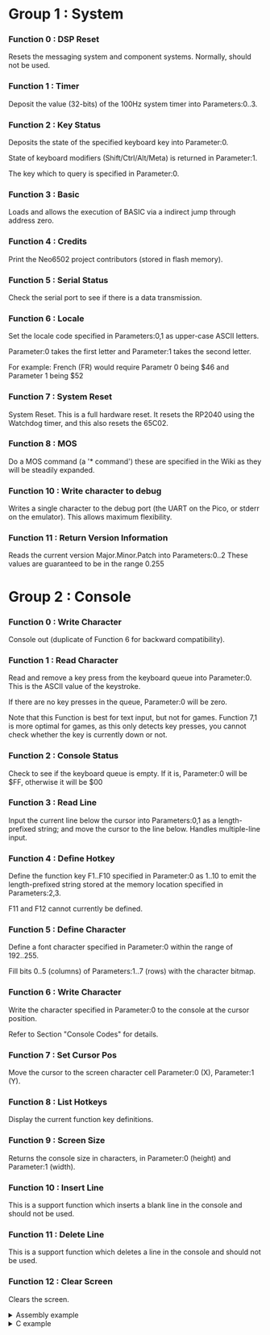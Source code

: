 

# Group 1 : System

### Function 0 : DSP Reset

Resets the messaging system and component systems. Normally, should not be used.

### Function 1 : Timer

Deposit the value (32-bits) of the 100Hz system timer into Parameters:0..3.

### Function 2 : Key Status

Deposits the state of the specified keyboard key into Parameter:0.

State of keyboard modifiers (Shift/Ctrl/Alt/Meta) is returned in Parameter:1.

The key which to query is specified in Parameter:0.

### Function 3 : Basic

Loads and allows the execution of BASIC via a indirect jump through address zero.

### Function 4 : Credits

Print the Neo6502 project contributors (stored in flash memory).

### Function 5 : Serial Status

Check the serial port to see if there is a data transmission.

### Function 6 : Locale

Set the locale code specified in Parameters:0,1 as upper-case ASCII letters.

Parameter:0 takes the first letter and Parameter:1 takes the second letter.

For example: French (FR) would require Parametr 0 being $46 and Parameter 1 being $52

### Function 7 : System Reset

System Reset. This is a full hardware reset. It resets the RP2040 using the Watchdog timer, and this also resets the 65C02.

### Function 8 : MOS

Do a MOS command (a '* command') these are specified in the Wiki as they will be steadily expanded.

### Function 10 : Write character to debug

Writes a single character to the debug port (the UART on the Pico, or stderr on the emulator). This allows maximum flexibility.

### Function 11 : Return Version Information

Reads the current version Major.Minor.Patch into Parameters:0..2 These values are guaranteed to be in the range 0.255




# Group 2 : Console

### Function 0 : Write Character

Console out (duplicate of Function 6 for backward compatibility).

### Function 1 : Read Character

Read and remove a key press from the keyboard queue into Parameter:0. This is the ASCII value of the keystroke.

If there are no key presses in the queue, Parameter:0 will be zero.

Note that this Function is best for text input, but not for games. Function 7,1 is more optimal for games, as this only detects key presses, you cannot check whether the key is currently down or not.

### Function 2 : Console Status

Check to see if the keyboard queue is empty. If it is, Parameter:0 will be $FF, otherwise it will be $00

### Function 3 : Read Line

Input the current line below the cursor into Parameters:0,1 as a length-prefixed string; and move the cursor to the line below. Handles multiple-line input.

### Function 4 : Define Hotkey

Define the function key F1..F10 specified in Parameter:0 as 1..10 to emit the length-prefixed string stored at the memory location specified in Parameters:2,3.

F11 and F12 cannot currently be defined.

### Function 5 : Define Character

Define a font character specified in Parameter:0 within the range of 192..255.

Fill bits 0..5 (columns) of Parameters:1..7 (rows) with the character bitmap.

### Function 6 : Write Character

Write the character specified in Parameter:0 to the console at the cursor position.

Refer to Section "Console Codes" for details.

### Function 7 : Set Cursor Pos

Move the cursor to the screen character cell Parameter:0 (X), Parameter:1 (Y).

### Function 8 : List Hotkeys

Display the current function key definitions.

### Function 9 : Screen Size

Returns the console size in characters, in Parameter:0 (height) and Parameter:1 (width).

### Function 10 : Insert Line

This is a support function which inserts a blank line in the console and should not be used.

### Function 11 : Delete Line

This is a support function which deletes a line in the console and should not be used.

### Function 12 : Clear Screen

Clears the screen.

<details>

<summary>Assembly example</summary>

The following code is a stand alone example of clearing the screen in assembly:

```
; --- API Control Registers and Constants ---
ControlPort             = $FF00             ; Base address for the system API control registers
API_COMMAND             = ControlPort + 0   ; API Command/Status Register (write to execute, read for status)
API_FUNCTION            = ControlPort + 1   ; API Function Selection Register

API_FN_CLEAR_SCREEN     = $0C               ; ID for the 'Clear Screen' function (12 decimal, $0C hexadecimal)
API_GROUP_CONSOLE       = $02               ; ID for the 'Console' function group (2 decimal, $02 hexadecimal)


; --- API Call Logic ---

        ; Step 1: Select the function to be executed.
        ; We place the function ID into the API_FUNCTION slot to tell the API
        ; what we want to do in the next step.
        lda #API_FN_CLEAR_SCREEN
        sta API_FUNCTION

    @wait_api:
        ; Step 2: Wait for the API to be ready.
        ; This loop reads the status from API_COMMAND until it returns 0, ensuring
        ; any previous operation is complete before we issue a new one.
        lda API_COMMAND
        bne @wait_api

        ; Step 3: Execute the selected function.
        ; Loading the 'Console' group ID and storing it in the API_COMMAND register
        ; triggers the 'Clear Screen' function we selected in Step 1.
        lda #API_GROUP_CONSOLE
        sta API_COMMAND
```

</details>

<details>

<summary>C example</summary>

The following code is a stand alone example of clearing the screen in C:

```
#include <stdio.h>

#define CC_CLS 0x0C               /* ID for the 'Clear Screen' function (12 decimal, 0x0C hexadecimal) */

int main(void) {

    printf("Hello, this text will soon disappear!");

    /* Wait for a keypress */
    getchar();

    /* Clear the entire screen */
    putchar(CC_CLS);

    printf("The screen has been cleared.");

    return 0;
}
```


### Function 13 : Cursor Position

Returns the current screen character cell of the cursor in Parameter:0 (X), Parameter:1 (Y).

### Function 14 : Clear Region

Erase all characters within the rectangular region specified in Parameters:0,1 (begin X,Y) and Parameters:2,3 (end X,Y).

### Function 15 : Set Text Color

Sets the foreground colour to Parameter:0 and the background colour to Parameter:1.

### Function 16 : Cursor Inverse

Toggles the cursor colour between normal and inverse (ie: swaps FG and BG colors). This should not be used.

### Function 17 : Tab() implementation

Internal helper.

### Function 18 : Read Ink/Paper Colours

Read the ink/paper colours into Param[0] and Param[1]

### Function 19 : Show/Hide Cursor Reversing

Set the cursor visibility to Param[0]. This is reset by clearing the screen.




# Group 3 : File I/O

### Function 1 : List Directory

Display the file listing of the present directory.

### Function 2 : Load File

Load a file by name into memory. On input:

Parameters:0,1 points to the length-prefixed filename string;

Parameters:2,3 contains the location to write the data to. If the address is $FFFF, the file will instead be loaded into the graphics working memory, used for sprites, tiles, images.

On output:

Error location contains an error/status code.

### Function 3 : Store File

Saves data in memory to a file. On input:

Parameters:0,1 points to the length-prefixed filename string;

Parameters:2,3 contains the location to read data from;

Parameters:4,5 specified the number of bytes to store.

On output:

Error location contains an error/status code.

### Function 4 : File Open

Opens a file into a specific channel. On input:

Parameter:0 contains the file channel to open;

Parameters:1,2 points to the length-prefixed filename string;

Parameter:3 contains the open mode. See below.

Valid open modes are:

0 opens the file for read-only access;

1 opens the file for write-only access;

2 opens the file for read-write access;

3 creates the file if it doesn't already exist, truncates it if it does, and opens the file for read-write access.

Modes 0 to 2 will fail if the file does not already exist. If the channel is already open, the call fails. Opening the same file more than once on different channels has undefined behaviour, and is not recommended.

### Function 5 : File Close

Closes a particular channel. On input:

Parameter:0 contains the file channel to close. If this is $FF this closes all open files.

### Function 6 : File Seek

Seeks the file opened on a particular channel to a location. On input:

Parameter:0 contains the file channel to operate on;

Parameters:1..4 contains the file location.

You can seek beyond the end of a file to extend the file. However, whether the file size changes when the seek happens, or when you perform the write is undefined behavior.

### Function 7 : File Tell

Returns the current seek location for the file opened on a particular channel. On input:

Parameter:0 contains the file channel to operate on.

On output:

Parameters:1..4 contains the seek location within the file.

### Function 8 : File Read

Reads data from an opened file. On input:

Parameter:0 contains the file channel to operate on.

Parameters:1,2 points to the destination in memory,

or $FFFF to read into graphics memory.

Parameters:3,4 contains the amount of data to read.

On output:

Parameters:3,4 is updated to contain the amount of data actually read.

Data is read from the current seek position, which is advanced after the read.

### Function 9 : File Write

Writes data to an opened file. On input:

Parameter:0 contains the file channel to operate on;

Parameters:1,2 points to the data in memory;

Parameters:3,4 contains the amount of data to write.

On output:

Parameters:3,4 is updated to contain the amount of data actually written.

Data is written to the current seek position, which is advanced after the write.

### Function 10 : File Size

Returns the current size of an opened file. On input:

Parameter:0 contains the file channel to operate on.

On output:

Parameters:1..4 contains the size of the file.

This call should be used on open files, and takes into account any buffered data which has not yet been written to disk. Consequently, this may return a different size than Function 3,16 "File Stat".

### Function 11 : File Set Size

Extends or truncates an opened file to a particular size. On input:

Parameter:0 contains the file channel to operate on;

Parameters:1..4 contains the new size of the file.

### Function 12 : File Rename

Renames a file. On input:

Parameters:0,1 points to the length-prefixed string for the old name;

Parameters:2,3 points to the length-prefixed string for the new name.

Files may be renamed across directories.

### Function 13 : File Delete

Deletes a file or directory. On input:

Parameters:0,1 points to the length-prefixed filename string.

Deleting a file which is open has undefined behaviour. Directories may

only be deleted if they are empty.

### Function 14 : Create Directory

Creates a new directory. On input:

Parameters:0,1 points to the length-prefixed filename string.

### Function 15 : Change Directory

Changes the current working directory. On input:

Parameters:0,1 points to the length-prefixed path string.

### Function 16 : File Stat

Retrieves information about a file by name. On input:

Parameters:0,1 points to the length-prefixed filename string.

Parameters:0..3 contains the length of the file;

Parameter:4 contains the attributes bit-field of the file.

If the file is open for writing, this may not return the correct size due to buffered data not having been flushed to disk.

File attributes are a bitfield as follows: 0,0,0,Hidden, Read Only, Archive, System, Directory.

### Function 17 : Open Directory

Opens a directory for enumeration. On input:

Parameters:0,1 points to the length-prefixed filename string.

Only one directory at a time may be opened. If a directory is already open when this call is made, it is automatically closed. However, an open directory may make it impossible to delete the directory; so closing the directory after use is good practice.

### Function 18 : Read Directory

Reads an item from the currently open directory. On input:

Parameters:0,1 points to a length-prefixed buffer for returning the filename.

Parameters:0,1 is unchanged, but the buffer is updated to contain the

length-prefixed filename (without any leading path);

Parameters:2..5 contains the length of the file;

Parameter:6 contains the file attributes, as described by Function 3,16 "File Stat".

If there are no more items to read, this call fails and an error is flagged.

### Function 19 : Close Directory

Closes any directory opened previously by Function 3,17 "Open Directory".

### Function 20 : Copy File

Copies a file. On input:

Parameters:0,1 points to the length-prefixed old filename;

Parameters:2,3 points to the length-prefixed new filename.

Only single files may be copied, not directories.

### Function 21 : Set file attributes

Sets the attributes for a file. On input:

Parameters:0,1 points to the length-prefixed filename;

Parameter:2 is the attribute bitfield. (See Stat File for details.)

The directory bit cannot be changed. Obviously.

### Function 22 : Check End of File.

Returns the end of file status of an opened file. On input:

Parameter:0 contains the file channel to operate on.

On output:

Parameter:0 is non-zero if the file is at the end of the file.

This call should be used on open files and may return an error if the file is closed.

### Function 32 : List Filtered

Prints a filtered file listing of the current directory to the console. On input:

Parameters:0,1 points to the filename search string.

Files will only be shown if the name contains the search string (ie: a substring match).




# Group 4 : Mathematics

### Function 0 : Addition

Register1 := Register 1 + Register2

### Function 1 : Subtraction

Register1 := Register 1 - Register2

### Function 2 : Multiplication

Register1 := Register 1 * Register2

### Function 3 : Decimal Division

Register1 := Register 1 / Register2 (floating point)

### Function 4 : Integer Division

Register1 := Register 1 / Register2 (integer result)

### Function 5 : Integer Modulus

Register1 := Register 1 mod Register2

### Function 6 : Compare

Parameter:0 := Register 1 compare Register2 : returns $FF, 0, 1 for less equal and greater.

Note: float comparison is approximate because of rounding.

### Function 7 : Power

Register1 := Register 1 to the power of Register2 (floating point result whatever)

### Function 8 : Distance (counter-rectangle)

Register1 := Square root of (Register1 * Register1) + (Register2 * Register2)

### Function 9 : Angle calculation (arctangent2)

Register1 := arctangent2(Register 1,Register 2) - angle in degrees/radians

### Function 16 : Negate

Register1 :=  -Register 1

### Function 17 : Floor

Register1 := floor(Register 1)

### Function 18 : Square Root

Register1 := square root(Register 1)

### Function 19 : Sine

Register1 := sine(Register 1) angles in degrees/radians

### Function 20 : Cosine

Register1 := cosine(Register 1) angles in degrees/radians

### Function 21 : Tangent

Register1 := tangent(Register 1) angles in degrees/radians

### Function 22 : Arctangent

Register1 := arctangent(Register 1) angles in degrees/radians

### Function 23 : Exponent

Register1 :=  e to the power of Register 1

### Function 24 : Logarithm

Register1 := log(Register 1) natural logarithm

### Function 25 : Absolute Value

Register1 := absolute value(Register 1)

### Function 26 : Sign

Register1 := sign(Register 1), returns -1 0 or 1

### Function 27 : Random Decimal

Register1 := random float from 0-1

### Function 28 : Random Integer

Register1 := random integer from 0 to (Register 1-1)

### Function 32 : Number to Decimal

Helper function for tokeniser, do not use.

### Function 33 : String to Number

Convert the length prefixed string at Parameters:4,5 to a constant in Register1.

### Function 34 : Number to String

Convert the constant in Register1 to a length prefixed string which is stored at Parameters:4,5

### Function 35 : Set Degree/Radian Mode

Sets the use of degrees (the default) when non zero, radians when zero.




# Group 5 : Graphics

### Function 1 : Set Defaults

Configure the global graphics system settings.

Not all parameters are relevant for all graphics commands; but all parameters will be set by this command. So mind their values.

Refer to Section "Graphics Settings" for details.

The parameters are And, Or, Fill Flag, Extent, and Flip. Bit 0 of flip sets the horizontal flip, Bit 1 sets the vertical flip.

### Function 2 : Draw Line

Draw a line between the screen coordinates specified in  Parameters:0,1,Parameters:2,3 (begin X,Y) and Parameters:4,5,Parameters:6,7 (end X,Y).

### Function 3 : Draw Rectangle

Draw a rectangle spanning the screen coordinates specified in  Parameters:0,1,Parameters:2,3 (corner X,Y) and Parameters:4,5,Parameters:6,7 (opposite corner X,Y).

### Function 4 : Draw Ellipse

Draw an ellipse spanning the screen coordinates specified in  Parameters:0,1,Parameters:2,3 (corner  X,Y) and Parameters:4,5,Parameters:6,7 (opposite corner X,Y).

### Function 5 : Draw Pixel

Draw a single pixel at the screen coordinates specified in Parameters:0,1,Parameters:2,3 (X,Y).

### Function 6 : Draw Text

Draw the length-prefixed string of text stored at the memory location specified in Parameters:4,5 at the screen character cell specified in Parameters:0,1,Parameters:2,3 (X,Y).

### Function 7 : Draw Image

Draw the image with image ID in Parameter:4 at the screen coordinates Parameters:0,1,Parameters:2,3 (X,Y). The extent and flip settings influence this command.

### Function 8 : Draw Tilemap

Draw the current tilemap at the screen coordinates specified in Parameters:0,1,Parameters:2,3 (top-left X,Y) and Parameters:4,5,Parameters:6,7 (bottom-right X,Y) using current graphics settings.

### Function 32 : Set Palette

Set the palette colour at the index spcified in Parameter:0 to the values in Parameter:1,Parameter:2,Parameter:3 (RGB).

### Function 33 : Read Pixel

Read a single pixel at the screen coordinates specified in Parameters:0,1,Parameters:2,3 (X,Y).

When the routine completes, the result will be in Parameter:0. If sprites are in use, this will be the background only (0..15), if sprites are not in use it may return (0..255)

### Function 34 : Reset Palette

Reset the palette to the defaults.

### Function 35 : Set Tilemap

Set the current tilemap.

Parameters:0,1 is the memory address of the tilemap, and Parameters:2,3,Parameters:4,5 (X,Y) specifies the offset into the tilemap, in units of pixels, of the top-left pixel of the tile.

### Function 36 : Read Sprite Pixel

Read Pixel from the sprite layer at the screen coordinates specified in Parameters:0,1,Parameters:2,3 (X,Y).

When the routine completes, the result will be in Parameter:0.

Refer to Section "Pixel Colors" for details.

### Function 37 : Frame Count

Deposit into Parameters:0..3, the number of v-blanks (full screen redraws) which have occurred since power-on. This is updated at the start of each v-blank period.

### Function 38 : Get Palette

Get the palette colour at the index spcified in Parameter:0. Values are returned in Parameter:1,Parameter:2,Parameter:3 (RGB).

### Function 39 : Write Pixel

Write Pixel index Parameter:4 to the screen coordinate specified in Parameters:0,1,Parameters:2,3 (X,Y).

### Function 64 : Set Color

Set Color

Sets the current drawing colour to Parameter:0

### Function 65 : Set Solid Flag

Set Solid Flag

Sets the solid flag to Parameter:0, which indicates either solid fill (for shapes) or solid background (for images and fonts)

### Function 66 : Set Draw Size

Set Draw Size

Sets the drawing scale for images and fonts to Parameter:0

### Function 67 : Set Flip Bits

Set Flip Bits

Sets the flip bits for drawing images. Bit 0 set causes a horizontal flip, bit 1 set causes a vertical flip.




# Group 6 : Sprites

### Function 1 : Sprite Reset

Reset the sprite system.

### Function 2 : Sprite Set

Set or update the sprite specified in Parameter:0.

The parameters are : Sprite Number, X Low, X High, Y Low, Y High, Image, Flip and Anchor and Flags

Bit 0 of flags specifies 32 bit sprites.

Values that are $80 or $8080 are not updated.

### Function 3 : Sprite Hide

Hide the sprite specified in Parameter:0.

### Function 4 : Sprite Collision

Parameter:0 is non-zero if the distance is less than or equal to Parameter:2 between the center of the sprite with index specified in Parameter:0 and the center of the sprite with index specified in Parameter:1 .

### Function 5 : Sprite Position

Deposit into Parameters:1..4, the screen coordinates of the sprite with the index specified in Parameter:0.




# Group 7 : Controller

### Function 1 : Read Default Controller

This reads the status of the base controller into Parameter:0, and is a compatibility API call.

The base controller is the keyboard keys (these are WASD+OPKL or Arrow Keys+ZXCV) or the gamepad controller buttons. Either works.

The 8 bits of the returned byte are the following buttons, most significant first :

Y X B A Down Up Right Left

### Function 2 : Read Controller Count

This returns the number of game controllers plugged in to the USB System into Parameter:0. This does not include the keyboard based controller, only physical controller hardware.

### Function 3 : Read Controller

This returns a specific controller status. Controller 0 is the keyboard controller, Controllers 1 upwards are those physical USB devices.

This returns a 32 bit value in Parameters:0..3 which currently is compatible with function 1, but allows for expansion.

The 8 bits of the returned byte are the following buttons, most significant first :

Y X B A Down Up Right Left




# Group 8 : Sound

### Function 1 : Reset Sound

Reset the sound system. This empties all channel queues and silences all channels immediately.

### Function 2 : Reset Channel

Reset the sound channel specified in Parameter:0.

### Function 3 : Beep

Play the startup beep immediately.

### Function 4 : Queue Sound

Queue a sound. Refer to Section \#\ref{sound} "Sound" for details.

The parameters are : Channel, Frequency Low, Frequency High, Duration Low, Duration High, Slide Low, Slide High and Source.

### Function 5 : Play Sound

Play the sound effect specified in Parameter:1 on the channel specified in Parameter:0 immediately, clearing the channel queue.

### Function 6 : Sound Status

Deposit in Parameter:0 the number of notes outstanding before silence in the queue of the channel specified in Parameter:0, including the current playing sound, if any.

### Function 7 : Queue Sound Extended

Queue a sound. Refer to Section \#\ref{sound} "Sound" for details. This is an extension of call 4 to support different waveform types and volumes. The source parameter is no longer used.

The parameters are : Channel, Frequency Low, Frequency High, Duration Low, Duration High, Slide Low, Slide High, Sound Type and Sound Volume. All these

are 16 bit parameters except the sound type and volume, and the channel number.

### Function 8 : Get Channel Count

This returns the number of channels in Parameter #0




# Group 9 : Turtle Graphics

### Function 1 : Turtle Initialise

Initialise the turtle graphics system.

Parameter:0 is the sprite number to use for the turtle,as the turtle graphics system “adopts” one of the sprites.

The icon is not currently re-definable, and initially the turtle is hidden.

### Function 2 : Turtle Turn

Turn the turtle right by Parameter:0,1 degrees. Show if hidden. To turn left, turn by a negative amount.

### Function 3 : Turtle Move

Move the turtle forward by Parameter:0,1 degrees, drawing in colour Parameter:2 if Parameter:3 is non-zero.

### Function 4 : Turtle Hide

Hide the turtle.

### Function 5 : Turtle Home

Move the turtle to the home position (in the center, pointing upward).

### Function 6 : Turtle Show

Show the turtle.




# Group 10 : UExt I/O

### Function 1 : UExt Initialise

Initialise the UExt I/O system.

This resets the IO system to its default state, where all UEXT pins are I/O pins, inputs and enabled.

### Function 2 : Write GPIO

This copies the value Parameter:1 to the output latch for UEXT pin Parameter:0.

This will only display on the output pin if it is enabled, and its direction is set to "Output" direction.

### Function 3 : Read GPIO

If the pin is set to "Input" direction, reads the level on pin on UEXT port Parameter:0.

If it is set to "Output" direction, reads the output latch for pin on UEXT port Parameter:0.

If the read is successful, the result will be in Parameter:0.

### Function 4 : Set Port Direction

Set the port direction for UEXT Port Parameter:0 to the value in Parameter:1.

This can be $01 (Input), $02 (Output), or $03 (Analogue Input).

### Function 5 : Write I2C

Write to I2C Device Parameter:0, Register Parameter:1, value Parameter:2.

No error is flagged if the device is not present.

### Function 6 : Read I2C

Read from I2C Device Parameter:0, Register Parameter:1.

If the read is successful, the result will be in Parameter:0.

If the device is not present, this will flag an error.

Use FUNCTION 10,2 first, to check for its presence.

### Function 7 : Read Analog

Read the analogue value on UEXT Pin Parameter:0.

This has to be set to analogue type to work.

Returns a value from 0..4095 stored in Parameters:0,1, which represents an input value of 0 to 3.3 volts.

### Function 8 : I2C Status

Try to read from I2C Device Parameter:0.

If present, then Parameter:0 will contain a non-zero value.

### Function 9 : Read I2C Block

Try to read a block of memory from I2C Device Parameter:0 into memory at Parameters:1,2, length Parameters:3,4.

### Function 10 : Write I2C Block

Try to write a block of memory to I2C Device Parameter:0 from memory at Parameters:1,2, length Parameters:3,4.

### Function 11 : Read SPI Block

Try to read a block of memory from SPI Device into memory at Parameters:1,2, length Parameters:3,4.

### Function 12 : Write SPI Block

Try to write a block of memory to SPI Device from memory at Parameters:1,2, length Parameters:3,4.

### Function 13 : Read UART Block

Try to read a block of memory from UART into memory at Parameters:1,2, length Parameters:3,4. This can fail with a timeout.

### Function 14 : Write UART Block

Try to write a block of memory to UART from memory

at Parameters:1,2, length Parameters:3,4.

### Function 15 : Set UART Speed and Protocol

Set the Baud Rate and Serial Protocol for the UART interface. The baud rate is in Parameters:0..3 and the protocol number is Parameter:4. Currently only 8N1 is supported, this is protocol 0.

### Function 16 : Write byte to UART

Write byte Parameter:0 to the UART

### Function 17 : Read byte from UART

Read a byte from the UART. It is returned in Parameter:0

### Function 18 : Check if Byte Available

See if a byte is available in the UART input buffer. If available Parameter:0 is non zero.




# Group 11 : Mouse

### Function 1 : Move display cursor

Positions the display cursor at Parameters:0,1,Parameters:2,3

### Function 2 : Set mouse display cursor on/off

Shows or hides the mouse cursor depending on the Parameter:0

### Function 3 : Get mouse state

Returns the mouse position (screen pixel, unsigned) in x Parameters:0,1 and y Parameters:2,3, buttonstate in Parameter:4 (button 1 is 0x1, button 2 0x2 etc., set when pressed), scrollwheelstate in Parameter:5 as uint8 which changes according to scrolls.

### Function 4 : Test mouse present

Returns non zero if a mouse is plugged in in Parameter:0

### Function 5 : Select mouse Cursor

Select a mouse cursor in Parameter:0 ; returns error status if the cursor is not available.




# Group 12 : Blitter

### Function 1 : Blitter Busy

Returns a non zero value in Parameter:0 if the blitter/DMA system is currently transferring data, used to check availability and transfer completion.

### Function 2 : Simple Blit Copy

Copy Parameters:6,7 bytes of internal memory from Parameter:0:Parameters:1,2 to Parameter:3:Parameters:4,5. Sets error flag if the transfer is not

possible (e.g. illegal write addresses). The upper 8 bits of the address are : 6502 RAM (00) VideoRAM (80,81) Graphics RAM(90)

### Function 3 : Complex Blit Copy

Copy a source rectangular area to a destination rectangular area.

It's oriented toward copying graphics data, but can be used as a more general-purpose memory mover.

The source and target areas may be different formats, and the copy will convert the data on the fly.

For example, you can expand 4bpp source graphics (two pixels per byte) into the 1 pixel per byte framebuffer.

However, the blitting is byte-oriented. So the source width is always rounded down to the nearest full byte.

Parameter  (0) is the blit action:

0 = copy

1 = copymasked - copy, but only where src is not the transparent value.

2 = solidmasked - set target to constant solid value, but only where src is not the transparent value.

See below for transparent/solid values.

Parameters (1,2) address of the source rectangle data.

Parameters (3,4) address of the target rectangle data.

The source and target rectangle data is laid out in memory as follows:

0-2     24 bit address to copy from/to (address is address:page:0)

3       pad byte (must be zero)

4-5     Stride, in bytes. This is the value to add to the address to get from one line to the next.

Used for both source and target.

For example:

- if blitting to the screen, a stride of screen width (320) would get to the next line.

- a zero source stride would repeat a single line for the whole copy.

- A negative target stride would draw from the bottom upward.

6       data format

0: bytes. Supported for both source and target.

1: pairs of 4-bit values (nibbles). Source only.

2: 8 single-bit values. Source only.

3: high nibble. Target only.

4: low nibble. Target only.

7       A constant to use as the "transparent" value for BLTACT_MASK and BLTACT_SOLID. Source only. Not used in target.

8       A constant to use as the "solid" value for BLTACT_SOLID. Source only. Not used in target.

9       Height. The number of lines to copy.

Source only. Not used in target.

The copy is driven by the source height.

10-11   Width. The number of values to copy for each line.

Source only. Not used in target.

The copy is driven by the source width.

### Function 4 : Blit Image

Blits an image from memory onto the screen. The image will be clipped, so it's safe to blit partly (or fully) offscreen-images.

Parameter  (0) is the blit action (see function 3, Complex Blit):

Parameters (1,2) address of the source rectangle data.

Parameters (3,4) x pixel coordinate on screen (signed 16 bit)

Parameters (5,6) y pixel coordinate on screen (signed 16 bit)

Parameter  (7) destination format, determines how framebuffer will be written:

0: write to whole byte.

1: unsupported

2: unsupported

3: write to high nibble only.

4: write to low nibble only.

NOTE: clipping operates at byte resolution on the source data. So, for example, if you blit a 1-bit image (format 2) to an x-position of -2, then the whole first byte will be skipped leaving 6 empty pixels on the left. Same happens on the right - either the whole source byte is used, or it'll be skipped.




# Group 13 : Editor

### Function 1 : Initialise Editor

Initialises the editor

### Function 2 : Reenter the Editor

Re-enters the system editor. Returns the function required for call out, the editors sort of 'call backs' - see editor specification.




